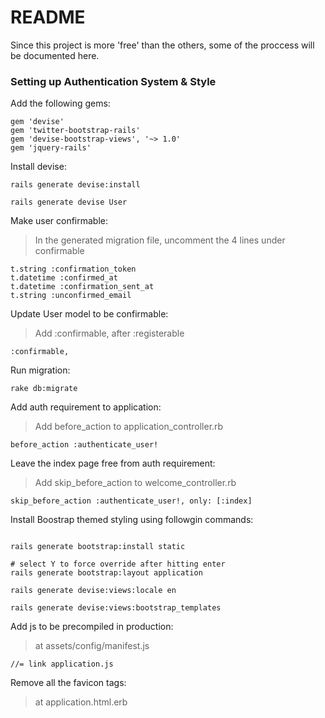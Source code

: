 # README

Since this project is more 'free' than  the others, some of the proccess will be documented here.

### Setting up Authentication System & Style

Add the following gems:

```
gem 'devise'
gem 'twitter-bootstrap-rails'
gem 'devise-bootstrap-views', '~> 1.0'
gem 'jquery-rails'
```

Install devise:

```
rails generate devise:install

rails generate devise User
```
Make user confirmable:
> In the generated migration file, uncomment the 4 lines under confirmable

```
t.string :confirmation_token
t.datetime :confirmed_at
t.datetime :confirmation_sent_at
t.string :unconfirmed_email
```

Update User model to be confirmable:
> Add :confirmable, after :registerable

```
:confirmable,
```

Run migration:

```
rake db:migrate
```

Add auth requirement to application:
> Add before_action to application_controller.rb

```
before_action :authenticate_user!
```

Leave the index page free from auth requirement:
> Add skip_before_action to welcome_controller.rb

```
skip_before_action :authenticate_user!, only: [:index]
```

Install Boostrap themed styling using followgin commands:

```

rails generate bootstrap:install static

# select Y to force override after hitting enter
rails generate bootstrap:layout application

rails generate devise:views:locale en

rails generate devise:views:bootstrap_templates
```

Add js to be precompiled in production:
> at assets/config/manifest.js

```
//= link application.js
```

Remove all the favicon tags:
> at application.html.erb

